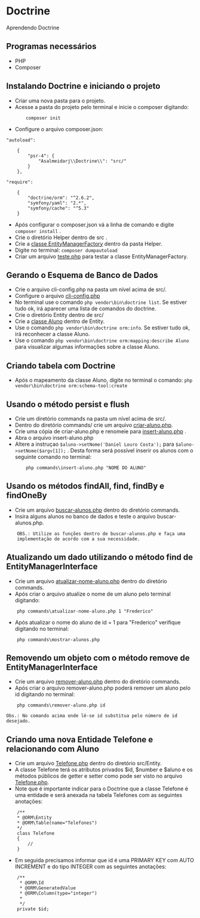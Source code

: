# Doctrine
Aprendendo Doctrine

## Programas necessários 

- PHP
- Composer

## Instalando Doctrine e iniciando o projeto

- Criar uma nova pasta para o projeto.
- Acesse a pasta do projeto pelo terminal e inicie o composer digitando:
    ```
        composer init
    ```
- Configure o arquivo composer.json:

`"autoload":`
```
    {
        "psr-4": {
            "Asalmeidarj\\Doctrine\\": "src/"
        }
    },

```

`"require":`

```
    {
        "doctrine/orm": "^2.6.2",
        "symfony/yaml": "2.*",
        "symfony/cache": "^5.3"
    }
```

- Após configurar o composer.json vá a linha de comando e digite `composer install` .
- Crie o diretório Helper dentro de src .
- Crie a [classe EntityManagerFactory](https://github.com/asalmeidarj/Doctrine/blob/main/src/Helper/EntityManagerFactory.php) dentro da pasta Helper.
- Digite no terminal: `composer dumpautoload`
- Criar um arquivo [teste.php](https://github.com/asalmeidarj/Doctrine/blob/main/teste.php) para testar a classe EntityManagerFactory.

## Gerando o Esquema de Banco de Dados

- Crie o arquivo cli-config.php na pasta um nível acima de src/.
- Configure o arquivo [cli-config.php](https://github.com/asalmeidarj/Doctrine/blob/main/cli-config.php)
- No terminal use o comando `php vendor\bin\doctrine list`. Se estiver tudo ok, irá aparecer uma lista de comandos do doctrine.
- Crie o diretório Entity dentro de src/
- Crie a [classe Aluno](https://github.com/asalmeidarj/Doctrine/blob/main/src/Entity/Aluno.php) dentro de Entity.
- Use o comando `php vendor\bin\doctrine orm:info`. Se estiver tudo ok, irá reconhecer a classe Aluno.
- Use o comando `php vendor\bin\doctrine orm:mapping:describe Aluno` para visualizar algumas informações sobre a classe Aluno.

## Criando tabela com Doctrine

- Após o mapeamento da classe Aluno, digite no terminal o comando:
    `php vendor\bin\doctrine orm:schema-tool:create`

## Usando o método persist e flush 

- Crie um diretório commands na pasta um nível acima de src/.
- Dentro do diretório commands/ crie um arquivo [criar-aluno.php](https://github.com/asalmeidarj/Doctrine/blob/main/commands/criar-aluno.php).
- Crie uma cópia de criar-aluno.php e renomeie para [insert-aluno.php](https://github.com/asalmeidarj/Doctrine/blob/main/commands/insert-aluno.php) . 
- Abra o arquivo insert-aluno.php
- Altere a instruçao `$aluno->setNome('Daniel Louro Costa');` para `$aluno->setNome($argv[1]);` . Desta forma será possível inserir os alunos com o seguinte comando no terminal:
    ```
        php commands\insert-aluno.php "NOME DO ALUNO"
    ```

## Usando os métodos findAll, find, findBy e findOneBy

- Crie um arquivo [buscar-alunos.php](https://github.com/asalmeidarj/Doctrine/blob/main/commands/buscar-alunos.php) dentro do diretório commands.
- Insira alguns alunos no banco de dados e teste o arquivo buscar-alunos.php.
```
    OBS.: Utilize as funções dentro de buscar-alunos.php e faça uma 
    implementação de acordo com a sua necessidade.
```

## Atualizando um dado utilizando o método find de EntityManagerInterface

- Crie um arquivo [atualizar-nome-aluno.php](https://github.com/asalmeidarj/Doctrine/blob/main/commands/atualizar-nome-aluno.php) dentro do diretório commands.
- Após criar o arquivo atualize o nome de um aluno pelo terminal digitando:
```
    php commands\atualizar-nome-aluno.php 1 "Frederico"
```
- Após atualizar o nome do aluno de id = 1 para "Frederico" verifique digitando no terminal:
```
    php commands\mostrar-alunos.php
```

## Removendo um objeto com o método remove de EntityManagerInterface

- Crie um arquivo [remover-aluno.php](https://github.com/asalmeidarj/Doctrine/blob/main/commands/remover-aluno.php) dentro do diretório commands.
- Após criar o arquivo remover-aluno.php poderá remover um aluno pelo id digitando no terminal:
```
    php commands\remover-aluno.php id
```
    Obs.: No comando acima onde lê-se id substitua pelo número de id desejado.

## Criando uma nova Entidade Telefone e relacionando com Aluno

- Crie um arquivo [Telefone.php](https://github.com/asalmeidarj/Doctrine/blob/main/src/Entity/Telefone.php) dentro do diretório src/Entity.
- A classe Telefone terá os atributos privados $id, $number e $aluno e os métodos públicos de getter e setter como pode ser visto no arquivo [Telefone.php](https://github.com/asalmeidarj/Doctrine/blob/main/src/Entity/Telefone.php).
- Note que é importante indicar para o Doctrine que a classe Telefone é uma entidade e será anexada na tabela Telefones com as seguintes anotações:
```
    /**
    * @ORM\Entity
    * @ORM\Table(name="Telefones")
    */
    class Telefone
    {
        //
    }
```

- Em seguida precisamos informar que id é uma PRIMARY KEY com AUTO INCREMENT e do tipo INTEGER com as seguintes anotações:
```
    /**
     * @ORM\Id
     * @ORM\GeneratedValue
     * @ORM\Column(type="integer")
     * 
     */
    private $id;
```




